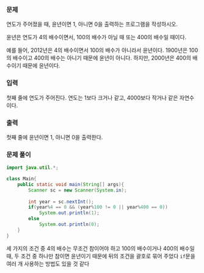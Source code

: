 ### 문제

연도가 주어졌을 때, 윤년이면 1, 아니면 0을 출력하는 프로그램을 작성하시오.

윤년은 연도가 4의 배수이면서, 100의 배수가 아닐 때 또는 400의 배수일 때이다.

예를 들어, 2012년은 4의 배수이면서 100의 배수가 아니라서 윤년이다. 1900년은 100의 배수이고 400의 배수는 아니기 때문에 윤년이 아니다. 하지만, 2000년은 400의 배수이기 때문에 윤년이다.

### 입력

첫째 줄에 연도가 주어진다. 연도는 1보다 크거나 같고, 4000보다 작거나 같은 자연수이다.

### 출력

첫째 줄에 윤년이면 1, 아니면 0을 출력한다.

### 문제 풀이

```java
import java.util.*;

class Main{
    public static void main(String[] args){
        Scanner sc = new Scanner(System.in);
        
        int year = sc.nextInt();
        if(year%4 == 0 && (year%100 != 0 || year%400 == 0))
            System.out.println(1);
		else
            System.out.println(0);
    }
}
```

세 가지의 조건 중 4의 배수는 무조건 참이어야 하고 100의 배수이거나 400의 배수일 때, 두 조건 중 하나만 참이면 윤년이기 때문에 뒤의 조건을 괄호로 묶어 주었다
`if`문을 여러 개 사용하는 방법도 있을 것 같다